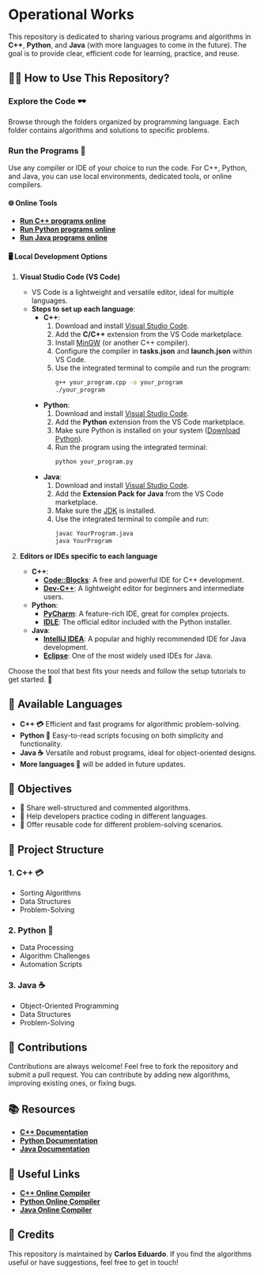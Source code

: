 # Operational Works
This repository is dedicated to sharing various programs and algorithms in **C++**, **Python**, and **Java** (with more languages to come in the future). The goal is to provide clear, efficient code for learning, practice, and reuse.

## 🧑‍💻 How to Use This Repository?

### Explore the Code 🕶️ 
Browse through the folders organized by programming language. Each folder contains algorithms and solutions to specific problems.

### Run the Programs 🏃
Use any compiler or IDE of your choice to run the code. For C++, Python, and Java, you can use local environments, dedicated tools, or online compilers.  

#### 🌐 Online Tools
- **[Run C++ programs online](https://www.programiz.com/cpp-programming/online-compiler/)**  
- **[Run Python programs online](https://www.programiz.com/python-programming/online-compiler/)**  
- **[Run Java programs online](https://www.programiz.com/java-programming/online-compiler/)**  

#### 🖥️ Local Development Options

1. **Visual Studio Code (VS Code)**  
   - VS Code is a lightweight and versatile editor, ideal for multiple languages.  
   - **Steps to set up each language**:  
     - **C++**:  
       1. Download and install [Visual Studio Code](https://code.visualstudio.com/).  
       2. Add the **C/C++** extension from the VS Code marketplace.  
       3. Install [MinGW](https://sourceforge.net/projects/mingw/) (or another C++ compiler).  
       4. Configure the compiler in **tasks.json** and **launch.json** within VS Code.  
       5. Use the integrated terminal to compile and run the program:  
          ```bash
          g++ your_program.cpp -o your_program
          ./your_program
          ```
     - **Python**:  
       1. Download and install [Visual Studio Code](https://code.visualstudio.com/).  
       2. Add the **Python** extension from the VS Code marketplace.  
       3. Make sure Python is installed on your system ([Download Python](https://www.python.org/downloads/)).  
       4. Run the program using the integrated terminal:  
          ```bash
          python your_program.py
          ```
     - **Java**:  
       1. Download and install [Visual Studio Code](https://code.visualstudio.com/).  
       2. Add the **Extension Pack for Java** from the VS Code marketplace.  
       3. Make sure the [JDK](https://www.oracle.com/java/technologies/javase-downloads.html) is installed.  
       4. Use the integrated terminal to compile and run:  
          ```bash
          javac YourProgram.java
          java YourProgram
          ```

2. **Editors or IDEs specific to each language**  
   - **C++**:  
     - **[Code::Blocks](https://www.codeblocks.org/)**: A free and powerful IDE for C++ development.  
     - **[Dev-C++](https://sourceforge.net/projects/orwelldevcpp/)**: A lightweight editor for beginners and intermediate users.  
   - **Python**:  
     - **[PyCharm](https://www.jetbrains.com/pycharm/)**: A feature-rich IDE, great for complex projects.  
     - **[IDLE](https://docs.python.org/3/library/idle.html)**: The official editor included with the Python installer.  
   - **Java**:  
     - **[IntelliJ IDEA](https://www.jetbrains.com/idea/)**: A popular and highly recommended IDE for Java development.  
     - **[Eclipse](https://www.eclipse.org/)**: One of the most widely used IDEs for Java.

Choose the tool that best fits your needs and follow the setup tutorials to get started. 🚀

## 🚀 Available Languages
- **C++ 💳** Efficient and fast programs for algorithmic problem-solving.
- **Python 🐍** Easy-to-read scripts focusing on both simplicity and functionality.
- **Java ☕** Versatile and robust programs, ideal for object-oriented designs.
- **More languages 🚀** will be added in future updates.

## 🎯 Objectives
- 📱 Share well-structured and commented algorithms.
- 💁 Help developers practice coding in different languages.
- 🤺 Offer reusable code for different problem-solving scenarios.

## 📂 Project Structure
### 1. C++ 💳
- Sorting Algorithms
- Data Structures
- Problem-Solving

### 2. Python 🐍
- Data Processing
- Algorithm Challenges
- Automation Scripts

### 3. Java ☕
- Object-Oriented Programming
- Data Structures
- Problem-Solving

## 👥 Contributions
Contributions are always welcome! Feel free to fork the repository and submit a pull request. You can contribute by adding new algorithms, improving existing ones, or fixing bugs.

## 📚 Resources
- **[C++ Documentation](https://en.cppreference.com/w/)**  
- **[Python Documentation](https://docs.python.org/3/)**  
- **[Java Documentation](https://docs.oracle.com/javase/)**  

## 🔗 Useful Links
- **[C++ Online Compiler](https://www.programiz.com/cpp-programming/online-compiler/)**  
- **[Python Online Compiler](https://www.programiz.com/python-programming/online-compiler/)**  
- **[Java Online Compiler](https://www.programiz.com/java-programming/online-compiler/)**  

## 🏅 Credits
This repository is maintained by **Carlos Eduardo**. If you find the algorithms useful or have suggestions, feel free to get in touch!
